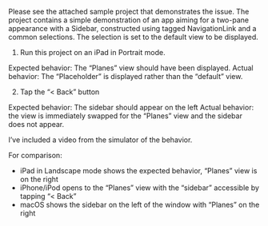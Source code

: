 Please see the attached sample project that demonstrates the issue. The project contains a simple demonstration of an app aiming for a two-pane appearance with a Sidebar, constructed using tagged NavigationLink and a common selections. The selection is set to the default view to be displayed.

1. Run this project on an iPad in Portrait mode.

Expected behavior: The “Planes” view should have been displayed.
Actual behavior: The “Placeholder” is displayed rather than the “default” view.

2. Tap the “< Back” button

Expected behavior: The sidebar should appear on the left
Actual behavior: the view is immediately swapped for the “Planes” view and the sidebar does not appear.

I’ve included a video from the simulator of the behavior.

For comparison:
- iPad in Landscape mode shows the expected behavior, “Planes” view is on the right
- iPhone/iPod opens to the “Planes” view with the “sidebar” accessible by tapping “< Back”
- macOS shows the sidebar on the left of the window with “Planes” on the right
